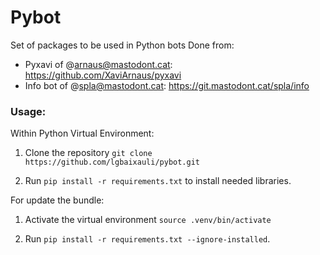 # Pybot

Set of packages to be used in Python bots
Done from:
- Pyxavi of @arnaus@mastodont.cat:  https://github.com/XaviArnaus/pyxavi
- Info bot of @spla@mastodont.cat: https://git.mastodont.cat/spla/info

### Usage:

Within Python Virtual Environment:

1. Clone the repository `git clone https://github.com/lgbaixauli/pybot.git` 

2. Run `pip install -r requirements.txt` to install needed libraries.  

For update the bundle:

1. Activate the virtual environment `source .venv/bin/activate` 

2. Run `pip install -r requirements.txt --ignore-installed`. 

